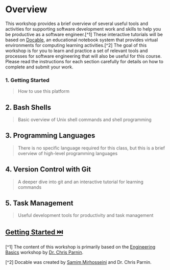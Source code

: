 # Overview

This workshop provides a brief overview of several useful tools and activities for supporting software development work and skills to help you be productive as a software engineer.[^1] These interactive tutorials will be based on [Docable](https://docable.cloud/), an educational notebook system that provides virtual environments for computing learning activities.[^2] The goal of this workshop is for you to learn and practice a set of relevant tools and processes for software engineering that will also be useful for this course. Please read the instructions for each section carefully for details on how to complete and submit your work. 

### **1. Getting Started**
> How to use this platform

## **2. Bash Shells**
> Basic overview of Unix shell commands and shell programming

## **3. Programming Languages**
> There is no specific language required for this class, but this is a brief overview of high-level programming languages

## **4. Version Control with Git**
> A deeper dive into git and an interactive tutorial for learning commands

## **5. Task Management**
> Useful development tools for productivity and task management

## [Getting Started ⏭️](Setup.md)




[^1] The content of this workshop is primarily based on the [Engineering Basics](https://github.com/chrisparnin/EngineeringBasics) workshop by [Dr. Chris Parnin](https://chrisparnin.me).

[^2] Docable was created by [Samim Mirhosseini](https://samim.me/) and Dr. Chris Parnin.
